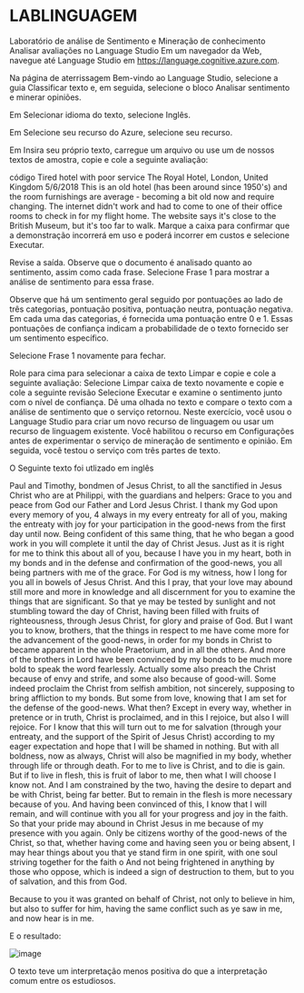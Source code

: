# LABLINGUAGEM
Laboratório de análise de Sentimento e Mineração de conhecimento
Analisar avaliações no Language Studio
Em um navegador da Web, navegue até Language Studio em https://language.cognitive.azure.com.

Na página de aterrissagem Bem-vindo ao Language Studio, selecione a guia Classificar texto e, em seguida, selecione o bloco Analisar sentimento e minerar opiniões.

Em Selecionar idioma do texto, selecione Inglês.

Em Selecione seu recurso do Azure, selecione seu recurso.

Em Insira seu próprio texto, carregue um arquivo ou use um de nossos textos de amostra, copie e cole a seguinte avaliação:

código
 Tired hotel with poor service
 The Royal Hotel, London, United Kingdom
 5/6/2018
 This is an old hotel (has been around since 1950's) and the room furnishings are average - becoming a bit old now and require changing. The internet didn't work and had to come to one of their office rooms to check in for my flight home. The website says it's close to the British Museum, but it's too far to walk.
Marque a caixa para confirmar que a demonstração incorrerá em uso e poderá incorrer em custos e selecione Executar.

Revise a saída. Observe que o documento é analisado quanto ao sentimento, assim como cada frase. Selecione Frase 1 para mostrar a análise de sentimento para essa frase.

Observe que há um sentimento geral seguido por pontuações ao lado de três categorias, pontuação positiva, pontuação neutra, pontuação negativa. Em cada uma das categorias, é fornecida uma pontuação entre 0 e 1. Essas pontuações de confiança indicam a probabilidade de o texto fornecido ser um sentimento específico.

Selecione Frase 1 novamente para fechar.

Role para cima para selecionar a caixa de texto Limpar e copie e cole a seguinte avaliação:
Selecione Limpar caixa de texto novamente e copie e cole a seguinte revisão
Selecione Executar e examine o sentimento junto com o nível de confiança. Dê uma olhada no texto e compare o texto com a análise de sentimento que o serviço retornou.
Neste exercício, você usou o Language Studio para criar um novo recurso de linguagem ou usar um recurso de linguagem existente. Você habilitou o recurso em Configurações antes de experimentar o serviço de mineração de sentimento e opinião. Em seguida, você testou o serviço com três partes de texto.

O Seguinte texto foi utlizado em inglês

 Paul and Timothy, bondmen of Jesus Christ, to all the sanctified in Jesus Christ who are at Philippi, with the guardians and helpers:  Grace to you and peace from God our Father and Lord Jesus Christ.
I thank my God upon every memory of you, 4 always in my every entreaty for all of you, making the entreaty with joy for your participation in the good-news from the first day until now.
Being confident of this same thing, that he who began a good work in you will complete it until the day of Christ Jesus.
Just as it is right for me to think this about all of you, because I have you in my heart, both in my bonds and in the defense and confirmation of the good-news, you all being partners with me of the grace. 
For God is my witness, how I long for you all in bowels of Jesus Christ. And this I pray, that your love may abound still more and more in knowledge and all discernment for you to examine the things that are significant. So that ye may be tested by sunlight and not stumbling toward the day of Christ, having been filled with fruits of righteousness, through Jesus Christ, for glory and praise of God.
But I want you to know, brothers, that the things in respect to me have come more for the advancement of the good-news, in order for my bonds in Christ to became apparent in the whole Praetorium, and in all the others.
 And more of the brothers in Lord have been convinced by my bonds to be much more bold to speak the word fearlessly.  Actually some also preach the Christ because of envy and strife, and some also because of good-will.
Some indeed proclaim the Christ from selfish ambition, not sincerely, supposing to bring affliction to my bonds. But some from love, knowing that I am set for the defense of the good-news. What then? Except in every way, whether in pretence or in truth, Christ is proclaimed, and in this I rejoice, but also I will rejoice.
 For I know that this will turn out to me for salvation (through your entreaty, and the support of the Spirit of Jesus Christ)  according to my eager expectation and hope that I will be shamed in nothing. But with all boldness, now as always, Christ will also be magnified in my body, whether through life or through death.
 For to me to live is Christ, and to die is gain.  But if to live in flesh, this is fruit of labor to me, then what I will choose I know not.
And I am constrained by the two, having the desire to depart and be with Christ, being far better.  But to remain in the flesh is more necessary because of you.
 And having been convinced of this, I know that I will remain, and will continue with you all for your progress and joy in the faith.
 So that your pride may abound in Christ Jesus in me because of my presence with you again.  Only be citizens worthy of the good-news of the Christ, so that, whether having come and having seen you or being absent, I may hear things about you that ye stand firm in one spirit, with one soul striving together for the faith o  And not being frightened in anything by those who oppose, which is indeed a sign of destruction to them, but to you of salvation, and this from God.

 Because to you it was granted on behalf of Christ, not only to believe in him, but also to suffer for him,  having the same conflict such as ye saw in me, and now hear is in me.

E o resultado:

![image](https://github.com/user-attachments/assets/7115b8d4-b520-425a-ad78-81696714b231)


O texto teve um interpretação menos positiva do que a interpretação comum entre os estudiosos.
